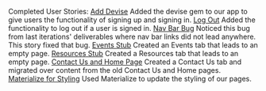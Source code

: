 Completed User Stories:
[Add Devise](https://www.pivotaltracker.com/story/show/132282915) Added the devise gem to our app to give users the functionality of signing up and signing in.
[Log Out](https://www.pivotaltracker.com/story/show/133202531) Added the functionality to log out if a user is signed in.
[Nav Bar Bug](https://www.pivotaltracker.com/story/show/132951833) Noticed this bug from last iterations' deliverables where nav bar links did not lead anywhere. This story fixed that bug.
[Events Stub](https://www.pivotaltracker.com/story/show/133198985) Created an Events tab that leads to an empty page.
[Resources Stub](https://www.pivotaltracker.com/story/show/133198901) Created a Resources tab that leads to an empty page.
[Contact Us and Home Page](https://www.pivotaltracker.com/story/show/132293565) Created a Contact Us tab and migrated over content from the old Contact Us and Home pages.
[Materialize for Styling](https://www.pivotaltracker.com/story/show/133410589) Used Materialize to update the styling of our pages.
